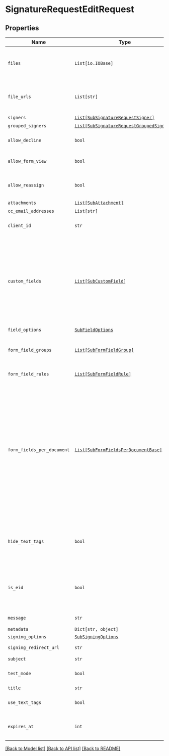 # SignatureRequestEditRequest



## Properties
Name | Type | Description | Notes
------------ | ------------- | ------------- | -------------
| `files` | ```List[io.IOBase]``` |  Use `files[]` to indicate the uploaded file(s) to send for signature.<br><br>This endpoint requires either **files** or **file_urls[]**, but not both.  |  |
| `file_urls` | ```List[str]``` |  Use `file_urls[]` to have Dropbox Sign download the file(s) to send for signature.<br><br>This endpoint requires either **files** or **file_urls[]**, but not both.  |  |
| `signers` | [```List[SubSignatureRequestSigner]```](SubSignatureRequestSigner.md) |  _t__Sub::SignatureRequestSigner::DESCRIPTION  |  |
| `grouped_signers` | [```List[SubSignatureRequestGroupedSigners]```](SubSignatureRequestGroupedSigners.md) |  _t__Sub::SignatureRequestGroupedSigners::DESCRIPTION  |  |
| `allow_decline` | ```bool``` |  Allows signers to decline to sign a document if `true`. Defaults to `false`.  |  [default to False] |
| `allow_form_view` | ```bool``` |  Allows signers to view the form fields before signing if set to `true`. Defaults to `false`.  |  [default to False] |
| `allow_reassign` | ```bool``` |  Allows signers to reassign their signature requests to other signers if set to `true`. Defaults to `false`.<br><br>**NOTE:** Only available for Premium plan and higher.  |  [default to False] |
| `attachments` | [```List[SubAttachment]```](SubAttachment.md) |  _t__SubAttachment::LIST_DESCRIPTION  |  |
| `cc_email_addresses` | ```List[str]``` |  The email addresses that should be CCed.  |  |
| `client_id` | ```str``` |  The client id of the API App you want to associate with this request. Used to apply the branding and callback url defined for the app.  |  |
| `custom_fields` | [```List[SubCustomField]```](SubCustomField.md) |  When used together with merge fields, `custom_fields` allows users to add pre-filled data to their signature requests.<br><br>Pre-filled data can be used with &quot;send-once&quot; signature requests by adding merge fields with `form_fields_per_document` or [Text Tags](https://app.hellosign.com/api/textTagsWalkthrough#TextTagIntro) while passing values back with `custom_fields` together in one API call.<br><br>For using pre-filled on repeatable signature requests, merge fields are added to templates in the Dropbox Sign UI or by calling [/template/create_embedded_draft](/api/reference/operation/templateCreateEmbeddedDraft) and then passing `custom_fields` on subsequent signature requests referencing that template.  |  |
| `field_options` | [```SubFieldOptions```](SubFieldOptions.md) |    |  |
| `form_field_groups` | [```List[SubFormFieldGroup]```](SubFormFieldGroup.md) |  Group information for fields defined in `form_fields_per_document`. String-indexed JSON array with `group_label` and `requirement` keys. `form_fields_per_document` must contain fields referencing a group defined in `form_field_groups`.  |  |
| `form_field_rules` | [```List[SubFormFieldRule]```](SubFormFieldRule.md) |  Conditional Logic rules for fields defined in `form_fields_per_document`.  |  |
| `form_fields_per_document` | [```List[SubFormFieldsPerDocumentBase]```](SubFormFieldsPerDocumentBase.md) |  The fields that should appear on the document, expressed as an array of objects. (For more details you can read about it here: [Using Form Fields per Document](/docs/openapi/form-fields-per-document).)<br><br>**NOTE:** Fields like **text**, **dropdown**, **checkbox**, **radio**, and **hyperlink** have additional required and optional parameters. Check out the list of [additional parameters](/api/reference/constants/#form-fields-per-document) for these field types.<br><br>* Text Field use `SubFormFieldsPerDocumentText`<br>* Dropdown Field use `SubFormFieldsPerDocumentDropdown`<br>* Hyperlink Field use `SubFormFieldsPerDocumentHyperlink`<br>* Checkbox Field use `SubFormFieldsPerDocumentCheckbox`<br>* Radio Field use `SubFormFieldsPerDocumentRadio`<br>* Signature Field use `SubFormFieldsPerDocumentSignature`<br>* Date Signed Field use `SubFormFieldsPerDocumentDateSigned`<br>* Initials Field use `SubFormFieldsPerDocumentInitials`<br>* Text Merge Field use `SubFormFieldsPerDocumentTextMerge`<br>* Checkbox Merge Field use `SubFormFieldsPerDocumentCheckboxMerge`  |  |
| `hide_text_tags` | ```bool``` |  Enables automatic Text Tag removal when set to true.<br><br>**NOTE:** Removing text tags this way can cause unwanted clipping. We recommend leaving this setting on `false` and instead hiding your text tags using white text or a similar approach. See the [Text Tags Walkthrough](https://app.hellosign.com/api/textTagsWalkthrough#TextTagIntro) for more information.  |  [default to False] |
| `is_eid` | ```bool``` |  Send with a value of `true` if you wish to enable [electronic identification (eID)](https://www.hellosign.com/features/electronic-id), which requires the signer to verify their identity with an eID provider to sign a document.&lt;br&gt;<br>**NOTE:** eID is only available on the Premium API plan. Cannot be used in `test_mode`. Only works on requests with one signer.  |  [default to False] |
| `message` | ```str``` |  The custom message in the email that will be sent to the signers.  |  |
| `metadata` | ```Dict[str, object]``` |  _t__Sub::Metadata::DESCRIPTION  |  |
| `signing_options` | [```SubSigningOptions```](SubSigningOptions.md) |    |  |
| `signing_redirect_url` | ```str``` |  The URL you want signers redirected to after they successfully sign.  |  |
| `subject` | ```str``` |  The subject in the email that will be sent to the signers.  |  |
| `test_mode` | ```bool``` |  Whether this is a test, the signature request will not be legally binding if set to `true`. Defaults to `false`.  |  [default to False] |
| `title` | ```str``` |  The title you want to assign to the SignatureRequest.  |  |
| `use_text_tags` | ```bool``` |  Send with a value of `true` if you wish to enable [Text Tags](https://app.hellosign.com/api/textTagsWalkthrough#TextTagIntro) parsing in your document. Defaults to disabled, or `false`.  |  [default to False] |
| `expires_at` | ```int``` |  When the signature request will expire. Unsigned signatures will be moved to the expired status, and no longer signable. See [Signature Request Expiration Date](https://developers.hellosign.com/docs/signature-request/expiration/) for details.  |  |

[[Back to Model list]](../README.md#documentation-for-models) [[Back to API list]](../README.md#documentation-for-api-endpoints) [[Back to README]](../README.md)



